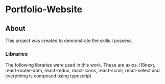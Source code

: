 # Portfolio-Website



## About

This project was created to demonstrate the skills I possess.

### Libraries

The following libraries were used in this work. These are axios, i18next, react-router-dom, react-redux, react-icons, react-scroll, react-select and everything is composed using typescript


